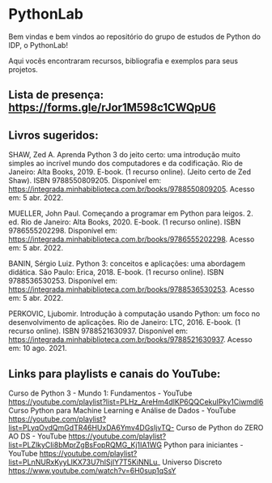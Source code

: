 # PythonLab

Bem vindas e bem vindos ao repositório do grupo de estudos de Python do IDP, o PythonLab! 

Aqui vocês encontraram recursos, bibliografia e exemplos para seus projetos. 

## Lista de presença: https://forms.gle/rJor1M598c1CWQpU6

## Livros sugeridos:

SHAW, Zed A. Aprenda Python 3 do jeito certo: uma introdução muito simples ao incrível mundo dos computadores e da codificação. Rio de Janeiro: Alta Books, 2019. E-book. (1 recurso online). (Jeito certo de Zed Shaw). ISBN 9788550809205. Disponível em: https://integrada.minhabiblioteca.com.br/books/9788550809205. Acesso em: 5 abr. 2022. 

MUELLER, John Paul. Começando a programar em Python para leigos. 2. ed. Rio de Janeiro: Alta Books, 2020. E-book. (1 recurso online). ISBN 9786555202298. Disponível em: https://integrada.minhabiblioteca.com.br/books/9786555202298. Acesso em: 5 abr. 2022. 

BANIN, Sérgio Luiz. Python 3: conceitos e aplicações: uma abordagem didática. São Paulo: Erica, 2018. E-book. (1 recurso online). ISBN 9788536530253. Disponível em: https://integrada.minhabiblioteca.com.br/books/9788536530253. Acesso em: 5 abr. 2022. 

PERKOVIC, Ljubomir. Introdução à computação usando Python: um foco no desenvolvimento de aplicações. Rio de Janeiro: LTC, 2016. E-book. (1 recurso online). ISBN 9788521630937. Disponível em: https://integrada.minhabiblioteca.com.br/books/9788521630937. Acesso em: 10 ago. 2021.


## Links para playlists e canais do YouTube:

Curso de Python 3 - Mundo 1: Fundamentos - YouTube
https://youtube.com/playlist?list=PLHz_AreHm4dlKP6QQCekuIPky1CiwmdI6 
Curso Python para Machine Learning e Análise de Dados - YouTube
https://youtube.com/playlist?list=PLyqOvdQmGdTR46HUxDA6Ymv4DGsIjvTQ- 
Curso de Python do ZERO AO DS - YouTube
https://youtube.com/playlist?list=PLZlkyCIi8bMprZgBsFopRQMG_Kj1IA1WG 
Python para iniciantes - YouTube
https://youtube.com/playlist?list=PLnNURxKyyLIKX73U7hISjIY7T5KiNNLu_
Universo Discreto
https://www.youtube.com/watch?v=6H0sup1qSsY
